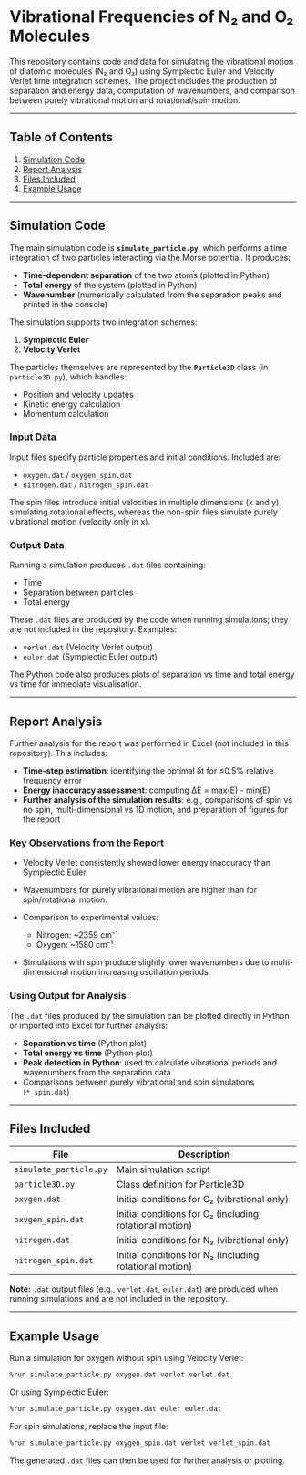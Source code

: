 # Vibrational Frequencies of N₂ and O₂ Molecules

This repository contains code and data for simulating the vibrational motion of diatomic molecules (N₂ and O₂) using Symplectic Euler and Velocity Verlet time integration schemes. The project includes the production of separation and energy data, computation of wavenumbers, and comparison between purely vibrational motion and rotational/spin motion.

---

## Table of Contents

1. [Simulation Code](#simulation-code)
2. [Report Analysis](#report-analysis)
3. [Files Included](#files-included)
4. [Example Usage](#example-usage)

---

## Simulation Code

The main simulation code is **`simulate_particle.py`**, which performs a time integration of two particles interacting via the Morse potential. It produces:

* **Time-dependent separation** of the two atoms (plotted in Python)
* **Total energy** of the system (plotted in Python)
* **Wavenumber** (numerically calculated from the separation peaks and printed in the console)

The simulation supports two integration schemes:

1. **Symplectic Euler**
2. **Velocity Verlet**

The particles themselves are represented by the **`Particle3D`** class (in `particle3D.py`), which handles:

* Position and velocity updates
* Kinetic energy calculation
* Momentum calculation

### Input Data

Input files specify particle properties and initial conditions. Included are:

* `oxygen.dat` / `oxygen_spin.dat`
* `nitrogen.dat` / `nitrogen_spin.dat`

The spin files introduce initial velocities in multiple dimensions (x and y), simulating rotational effects, whereas the non-spin files simulate purely vibrational motion (velocity only in x).

### Output Data

Running a simulation produces `.dat` files containing:

* Time
* Separation between particles
* Total energy

These `.dat` files are produced by the code when running simulations; they are not included in the repository. Examples:

* `verlet.dat` (Velocity Verlet output)
* `euler.dat` (Symplectic Euler output)

The Python code also produces plots of separation vs time and total energy vs time for immediate visualisation.

---

## Report Analysis

Further analysis for the report was performed in Excel (not included in this repository). This includes:

* **Time-step estimation**: identifying the optimal δt for ≤0.5% relative frequency error
* **Energy inaccuracy assessment**: computing ΔE = max(E) - min(E)
* **Further analysis of the simulation results**: e.g., comparisons of spin vs no spin, multi-dimensional vs 1D motion, and preparation of figures for the report

### Key Observations from the Report

* Velocity Verlet consistently showed lower energy inaccuracy than Symplectic Euler.

* Wavenumbers for purely vibrational motion are higher than for spin/rotational motion.

* Comparison to experimental values:

  * Nitrogen: ~2359 cm⁻¹
  * Oxygen: ~1580 cm⁻¹

* Simulations with spin produce slightly lower wavenumbers due to multi-dimensional motion increasing oscillation periods.

### Using Output for Analysis

The `.dat` files produced by the simulation can be plotted directly in Python or imported into Excel for further analysis:

* **Separation vs time** (Python plot)
* **Total energy vs time** (Python plot)
*  **Peak detection in Python**: used to calculate vibrational periods and wavenumbers from the separation data
* Comparisons between purely vibrational and spin simulations (`*_spin.dat`)

---

## Files Included

| File                   | Description                                             |
| ---------------------- | ------------------------------------------------------- |
| `simulate_particle.py` | Main simulation script                                  |
| `particle3D.py`        | Class definition for Particle3D                         |
| `oxygen.dat`           | Initial conditions for O₂ (vibrational only)            |
| `oxygen_spin.dat`      | Initial conditions for O₂ (including rotational motion) |
| `nitrogen.dat`         | Initial conditions for N₂ (vibrational only)            |
| `nitrogen_spin.dat`    | Initial conditions for N₂ (including rotational motion) |

**Note:** `.dat` output files (e.g., `verlet.dat`, `euler.dat`) are produced when running simulations and are not included in the repository.

---

## Example Usage

Run a simulation for oxygen without spin using Velocity Verlet:

```bash
%run simulate_particle.py oxygen.dat verlet verlet.dat
```

Or using Symplectic Euler:

```bash
%run simulate_particle.py oxygen.dat euler euler.dat
```

For spin simulations, replace the input file:

```bash
%run simulate_particle.py oxygen_spin.dat verlet verlet_spin.dat
```

The generated `.dat` files can then be used for further analysis or plotting.

